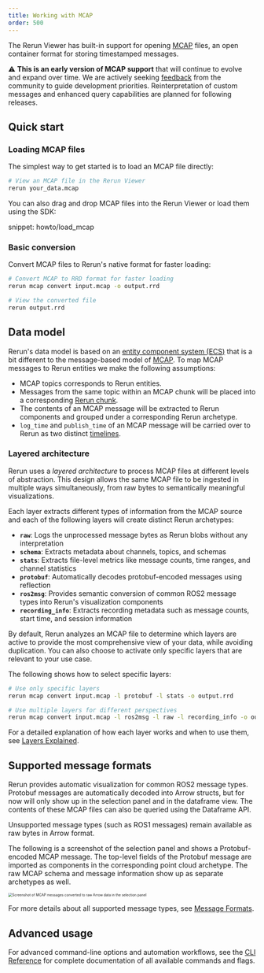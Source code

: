 ```yaml
---
title: Working with MCAP
order: 500
---
```


The Rerun Viewer has built-in support for opening [MCAP](https://mcap.dev/) files, an open container format for storing timestamped messages.

⚠️ **This is an early version of MCAP support** that will continue to evolve and expand over time. We are actively seeking [feedback](https://rerun.io/feedback) from the community to guide development priorities. Reinterpretation of custom messages and enhanced query capabilities are planned for following releases.

## Quick start

### Loading MCAP files

The simplest way to get started is to load an MCAP file directly:

```bash
# View an MCAP file in the Rerun Viewer
rerun your_data.mcap
```

You can also drag and drop MCAP files into the Rerun Viewer or load them using the SDK:

snippet: howto/load_mcap

### Basic conversion

Convert MCAP files to Rerun's native format for faster loading:

```bash
# Convert MCAP to RRD format for faster loading
rerun mcap convert input.mcap -o output.rrd

# View the converted file
rerun output.rrd
```

## Data model

Rerun's data model is based on an [entity component system (ECS)](../concepts/entity-component.md) that is a bit different to the message-based model of [MCAP](https://mcap.dev).
To map MCAP messages to Rerun entities we make the following assumptions:

* MCAP topics corresponds to Rerun entities.
* Messages from the same topic within an MCAP chunk will be placed into a corresponding [Rerun chunk](../concepts/chunks.md).
* The contents of an MCAP message will be extracted to Rerun components and grouped under a corresponding Rerun archetype.
* `log_time` and `publish_time` of an MCAP message will be carried over to Rerun as two distinct [timelines](../concepts/timelines.md).

### Layered architecture

Rerun uses a _layered architecture_ to process MCAP files at different levels of abstraction. This design allows the same MCAP file to be ingested in multiple ways simultaneously, from raw bytes to semantically meaningful visualizations.

Each layer extracts different types of information from the MCAP source and each of the following layers will create distinct Rerun archetypes:

- **`raw`**: Logs the unprocessed message bytes as Rerun blobs without any interpretation
- **`schema`**: Extracts metadata about channels, topics, and schemas
- **`stats`**: Extracts file-level metrics like message counts, time ranges, and channel statistics
- **`protobuf`**: Automatically decodes protobuf-encoded messages using reflection
- **`ros2msg`**: Provides semantic conversion of common ROS2 message types into Rerun's visualization components
- **`recording_info`**: Extracts recording metadata such as message counts, start time, and session information

By default, Rerun analyzes an MCAP file to determine which layers are active to provide the most comprehensive view of your data, while avoiding duplication.
You can also choose to activate only specific layers that are relevant to your use case.

The following shows how to select specific layers:

```sh
# Use only specific layers
rerun mcap convert input.mcap -l protobuf -l stats -o output.rrd

# Use multiple layers for different perspectives
rerun mcap convert input.mcap -l ros2msg -l raw -l recording_info -o output.rrd
```

For a detailed explanation of how each layer works and when to use them, see [Layers Explained](../reference/mcap/layers-explained.md).

## Supported message formats

Rerun provides automatic visualization for common ROS2 message types. Protobuf messages are automatically decoded into Arrow structs, but for now will only show up in the selection panel and in the dataframe view. The contents of these MCAP files can also be queried using the Dataframe API.

Unsupported message types (such as ROS1 messages) remain available as raw bytes in Arrow format.

The following is a screenshot of the selection panel and shows a Protobuf-encoded MCAP message. The top-level fields of the Protobuf message are imported as components in the corresponding point cloud archetype. The raw MCAP schema and message information show up as separate archetypes as well.

<picture style="zoom: 0.5">
  <img src="https://static.rerun.io/mcap_raw_arrow/17b7723690c46901d14e6c1d264298ce0ca8c3ae/full.png" alt="Screenshot of MCAP messages converted to raw Arrow data in the selection panel">
  <source media="(max-width: 480px)" srcset="https://static.rerun.io/mcap_raw_arrow/17b7723690c46901d14e6c1d264298ce0ca8c3ae/480w.png">
  <source media="(max-width: 768px)" srcset="https://static.rerun.io/mcap_raw_arrow/17b7723690c46901d14e6c1d264298ce0ca8c3ae/768w.png">
  <source media="(max-width: 1024px)" srcset="https://static.rerun.io/mcap_raw_arrow/17b7723690c46901d14e6c1d264298ce0ca8c3ae/1024w.png">
</picture>

For more details about all supported message types, see [Message Formats](../reference/mcap/message-formats.md).

## Advanced usage

For advanced command-line options and automation workflows, see the [CLI Reference](../reference/mcap/cli-reference.md) for complete documentation of all available commands and flags.
